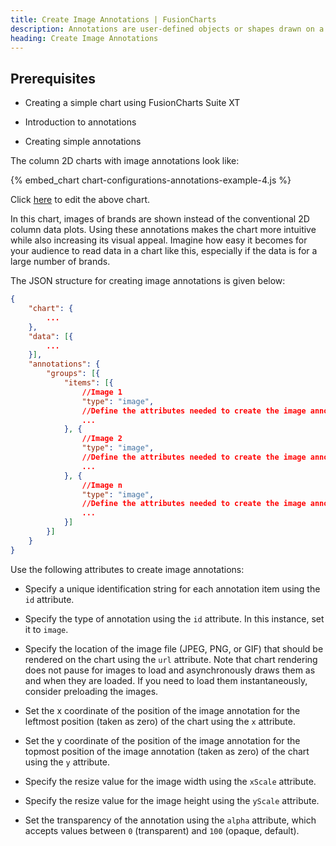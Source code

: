 ```yaml
---
title: Create Image Annotations | FusionCharts
description: Annotations are user-defined objects or shapes drawn on a chart. Annotations are often required to make interpretation of the chart easy for the end user.
heading: Create Image Annotations
---
```


## Prerequisites

* Creating a simple chart using FusionCharts Suite XT

* Introduction to annotations

* Creating simple annotations

The column 2D charts with image annotations look like:

{% embed_chart chart-configurations-annotations-example-4.js %}

Click [here](http://jsfiddle.net/fusioncharts/49dJJ/) to edit the above chart.

In this chart, images of brands are shown instead of the conventional 2D column data plots. Using these annotations makes the chart more intuitive while also increasing its visual appeal. Imagine how easy it becomes for your audience to read data in a chart like this, especially if the data is for a large number of brands.

The JSON structure for creating image annotations is given below:

```json
{
    "chart": {
        ...
    },
    "data": [{
        ...
    }],
    "annotations": {
        "groups": [{
            "items": [{
                //Image 1
                "type": "image",
                //Define the attributes needed to create the image annotation
                ...
            }, {
                //Image 2
                "type": "image",
                //Define the attributes needed to create the image annotation
                ...
            }, {
                //Image n
                "type": "image",
                //Define the attributes needed to create the image annotation
                ...
            }]
        }]
    }
}
```

Use the following attributes to create image annotations:

- Specify a unique identification string for each annotation item using the `id` attribute.

- Specify the type of annotation using the `id` attribute. In this instance, set it to `image`.

- Specify the location of the image file (JPEG, PNG, or GIF) that should be rendered on the chart using the `url` attribute. Note that chart rendering does not pause for images to load and asynchronously draws them as and when they are loaded. If you need to load them instantaneously, consider preloading the images.

- Set the x coordinate of the position of the image annotation for the leftmost position (taken as zero) of the chart using the `x` attribute.

- Set the y coordinate of the position of the image annotation for the topmost position of the image annotation (taken as zero) of the chart using the `y` attribute.

- Specify the resize value for the image width using the `xScale` attribute.

- Specify the resize value for the image height using the `yScale` attribute.

- Set the transparency of the annotation using the `alpha` attribute, which accepts values between `0` (transparent) and `100` (opaque, default).